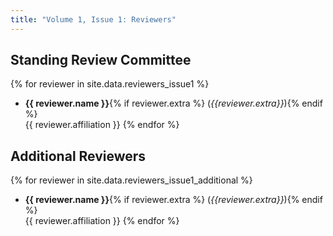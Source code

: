 ```yaml
---
title: "Volume 1, Issue 1: Reviewers"
---
```


## Standing Review Committee

{% for reviewer in site.data.reviewers_issue1 %}
* **{{ reviewer.name }}**{% if reviewer.extra %} (_{{reviewer.extra}}_){% endif %}  
       {{ reviewer.affiliation }}
{% endfor %}

## Additional Reviewers

{% for reviewer in site.data.reviewers_issue1_additional %}
* **{{ reviewer.name }}**{% if reviewer.extra %} (_{{reviewer.extra}}_){% endif %}  
       {{ reviewer.affiliation }}
{% endfor %}

